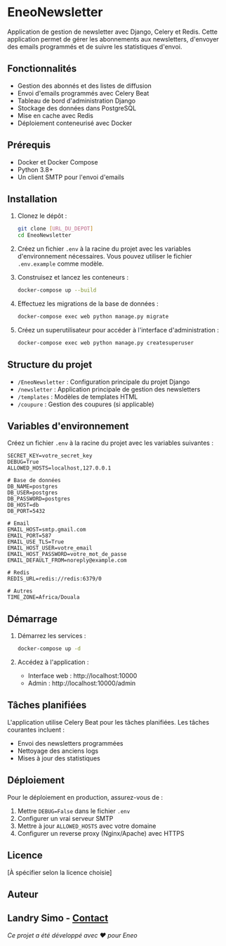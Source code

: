 # EneoNewsletter

Application de gestion de newsletter avec Django, Celery et Redis. Cette application permet de gérer les abonnements aux newsletters, d'envoyer des emails programmés et de suivre les statistiques d'envoi.

## Fonctionnalités

- Gestion des abonnés et des listes de diffusion
- Envoi d'emails programmés avec Celery Beat
- Tableau de bord d'administration Django
- Stockage des données dans PostgreSQL
- Mise en cache avec Redis
- Déploiement conteneurisé avec Docker

## Prérequis

- Docker et Docker Compose
- Python 3.8+
- Un client SMTP pour l'envoi d'emails

## Installation

1. Clonez le dépôt :
   ```bash
   git clone [URL_DU_DEPOT]
   cd EneoNewsletter
   ```

2. Créez un fichier `.env` à la racine du projet avec les variables d'environnement nécessaires. Vous pouvez utiliser le fichier `.env.example` comme modèle.

3. Construisez et lancez les conteneurs :
   ```bash
   docker-compose up --build
   ```

4. Effectuez les migrations de la base de données :
   ```bash
   docker-compose exec web python manage.py migrate
   ```

5. Créez un superutilisateur pour accéder à l'interface d'administration :
   ```bash
   docker-compose exec web python manage.py createsuperuser
   ```

## Structure du projet

- `/EneoNewsletter` : Configuration principale du projet Django
- `/newsletter` : Application principale de gestion des newsletters
- `/templates` : Modèles de templates HTML
- `/coupure` : Gestion des coupures (si applicable)

## Variables d'environnement

Créez un fichier `.env` à la racine du projet avec les variables suivantes :

```
SECRET_KEY=votre_secret_key
DEBUG=True
ALLOWED_HOSTS=localhost,127.0.0.1

# Base de données
DB_NAME=postgres
DB_USER=postgres
DB_PASSWORD=postgres
DB_HOST=db
DB_PORT=5432

# Email
EMAIL_HOST=smtp.gmail.com
EMAIL_PORT=587
EMAIL_USE_TLS=True
EMAIL_HOST_USER=votre_email
EMAIL_HOST_PASSWORD=votre_mot_de_passe
EMAIL_DEFAULT_FROM=noreply@example.com

# Redis
REDIS_URL=redis://redis:6379/0

# Autres
TIME_ZONE=Africa/Douala
```

## Démarrage

1. Démarrez les services :
   ```bash
   docker-compose up -d
   ```

2. Accédez à l'application :
   - Interface web : http://localhost:10000
   - Admin : http://localhost:10000/admin

## Tâches planifiées

L'application utilise Celery Beat pour les tâches planifiées. Les tâches courantes incluent :

- Envoi des newsletters programmées
- Nettoyage des anciens logs
- Mises à jour des statistiques

## Déploiement

Pour le déploiement en production, assurez-vous de :

1. Mettre `DEBUG=False` dans le fichier `.env`
2. Configurer un vrai serveur SMTP
3. Mettre à jour `ALLOWED_HOSTS` avec votre domaine
4. Configurer un reverse proxy (Nginx/Apache) avec HTTPS

## Licence

[À spécifier selon la licence choisie]

## Auteur

Landry Simo - [Contact](mailto:landrysimo99@gmail.com)
---

*Ce projet a été développé avec ❤️ pour Eneo*
